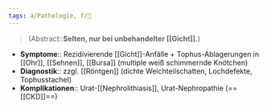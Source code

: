 ```yaml
---
tags: a/Pathologie, f/💉
---
```

> (Abstract::**Selten, nur bei unbehandelter [[Gicht]].**)
- **Symptome**:: Rezidivierende [[Gicht]]-Anfälle + Tophus-Ablagerungen in [[Ohr]], [[Sehnen]], [[Bursa]] (multiple weiß schimmernde Knötchen)
- **Diagnostik**:: zzgl. [[Röntgen]] (dichte Weichteilschatten, Lochdefekte, Tophusstachel)
- **Komplikationen**:: Urat-[[Nephrolithiasis]], Urat-Nephropathie (==[[CKD]]==)